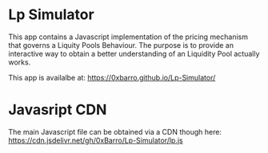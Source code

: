 # Lp Simulator

This app contains a Javascript implementation of the pricing mechanism that governs a Liquity Pools Behaviour. The purpose is to provide an interactive way to obtain a better understanding of an Liquidity Pool actually works. 

This app is availalbe at: https://0xbarro.github.io/Lp-Simulator/

# Javasript CDN 

The main Javascript file can be obtained via a CDN though here: https://cdn.jsdelivr.net/gh/0xBarro/Lp-Simulator/lp.js